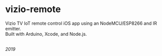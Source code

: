 # vizio-remote
Vizio TV IoT remote control iOS app using an NodeMCU/ESP8266 and IR emitter.  
Built with Arduino, Xcode, and Node.js.  




&nbsp;  
*2019*

